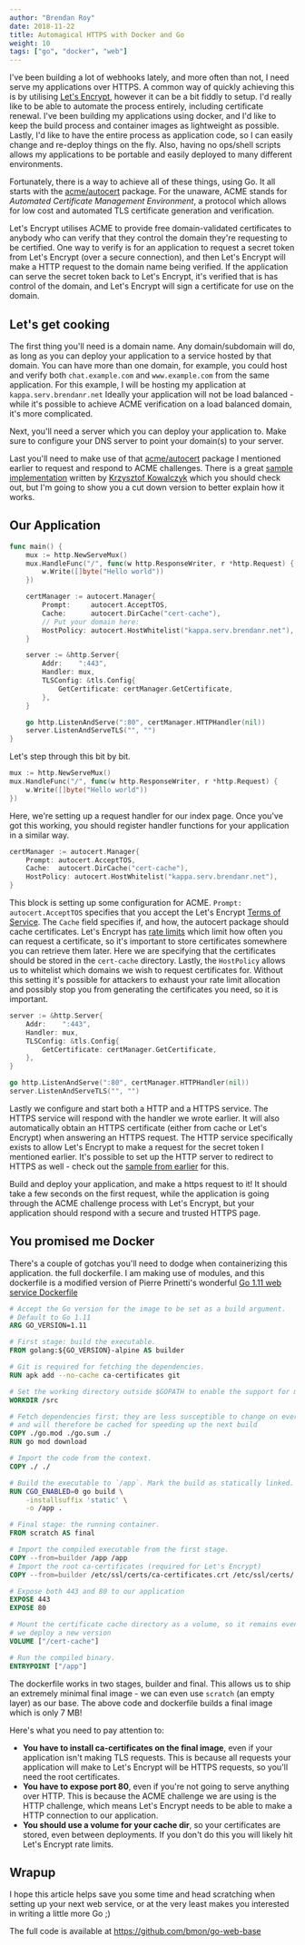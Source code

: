 ```yaml
---
author: "Brendan Roy"
date: 2018-11-22
title: Automagical HTTPS with Docker and Go
weight: 10
tags: ["go", "docker", "web"]
---
```


I've been building a lot of webhooks lately, and more often than not, I need serve my applications over HTTPS.
A common way of quickly achieving this is by utilising [Let's Encrypt](https://letsencrypt.org/), however it can be a bit fiddly to setup. I'd really like to be able to automate the process entirely, including certificate renewal.
I've been building my applications using docker, and I'd like to keep the build process and container images as lightweight as possible.
Lastly, I'd like to have the entire process as application code, so I can easily change and re-deploy things on the fly. Also, having no ops/shell scripts allows my applications to be portable and easily deployed to many different environments.

Fortunately, there is a way to achieve all of these things, using Go. It all starts with the [acme/autocert](https://godoc.org/golang.org/x/crypto/acme/autocert) package. For the unaware, ACME stands for _Automated Certificate Management Environment_, a protocol which allows for low cost and automated TLS certificate generation and verification.

Let's Encrypt utilises ACME to provide free domain-validated certificates to anybody who can verify that they control the domain they're requesting to be certified.
One way to verify is for an application to request a secret token from Let's Encrypt (over a secure connection), and then Let's Encrypt will make a HTTP request to the domain name being verified.
If the application can serve the secret token back to Let's Encrypt, it's verified that is has control of the domain, and Let's Encrypt will sign a certificate for use on the domain.

## Let's get cooking

The first thing you'll need is a domain name. Any domain/subdomain will do, as long as you can deploy your application to a service hosted by that domain. You can have more than one domain, for example, you could host and verify both `chat.example.com` and `www.example.com` from the same application.
For this example, I will be hosting my application at `kappa.serv.brendanr.net` Ideally your application will not be load balanced - while it's possible to achieve ACME verification on a load balanced domain, it's more complicated.

Next, you'll need a server which you can deploy your application to. Make sure to configure your DNS server to point your domain(s) to your server.

Last you'll need to make use of that [acme/autocert](https://godoc.org/golang.org/x/crypto/acme/autocert) package I mentioned earlier to request and respond to ACME challenges. There is a great [sample implementation](https://github.com/kjk/go-cookbook/blob/master/free-ssl-certificates/main.go) written by [Krzysztof Kowalczyk](https://blog.kowalczyk.info/) which you should check out, but I'm going to show you a cut down version to better explain how it works.

## Our Application

```go
func main() {
	mux := http.NewServeMux()
	mux.HandleFunc("/", func(w http.ResponseWriter, r *http.Request) {
		w.Write([]byte("Hello world"))
	})

	certManager := autocert.Manager{
		Prompt:     autocert.AcceptTOS,
		Cache:      autocert.DirCache("cert-cache"),
		// Put your domain here:
		HostPolicy: autocert.HostWhitelist("kappa.serv.brendanr.net"),
	}

	server := &http.Server{
		Addr:    ":443",
		Handler: mux,
		TLSConfig: &tls.Config{
			GetCertificate: certManager.GetCertificate,
		},
	}

	go http.ListenAndServe(":80", certManager.HTTPHandler(nil))
	server.ListenAndServeTLS("", "")
}
```

Let's step through this bit by bit.
```go
mux := http.NewServeMux()
mux.HandleFunc("/", func(w http.ResponseWriter, r *http.Request) {
    w.Write([]byte("Hello world"))
})
```
Here, we're setting up a request handler for our index page. Once you've got this working, you should register handler functions for your application in a similar way.


```go
certManager := autocert.Manager{
    Prompt: autocert.AcceptTOS,
    Cache:  autocert.DirCache("cert-cache"),
    HostPolicy: autocert.HostWhitelist("kappa.serv.brendanr.net"),
}
```
This block is setting up some configuration for ACME. `Prompt: autocert.AcceptTOS` specifies that you accept the Let's Encrypt [Terms of Service](https://letsencrypt.org/repository/). The `Cache` field specifies if, and how, the autocert package should cache certificates. Let's Encrypt has [rate limits](https://letsencrypt.org/docs/rate-limits/) which limit how often you can request a certificate, so it's important to store certificates somewhere you can retrieve them later. Here we are specifying that the certificates should be stored in the `cert-cache` directory.
Lastly, the `HostPolicy` allows us to whitelist which domains we wish to request certificates for. Without this setting it's possible for attackers to exhaust your rate limit allocation and possibly stop you from generating the certificates you need, so it is important.


```go
server := &http.Server{
	Addr:    ":443",
	Handler: mux,
	TLSConfig: &tls.Config{
		GetCertificate: certManager.GetCertificate,
	},
}

go http.ListenAndServe(":80", certManager.HTTPHandler(nil))
server.ListenAndServeTLS("", "")
```

Lastly we configure and start both a HTTP and a HTTPS service. The HTTPS service will respond with the handler we wrote earlier.
It will also automatically obtain an HTTPS certificate (either from cache or Let's Encrypt) when answering an HTTPS request.
The HTTP service specifically exists to allow Let's Encrypt to make a request for the secret token I mentioned earlier.
It's possible to set up the HTTP server to redirect to HTTPS as well - check out the [sample from earlier](https://github.com/kjk/go-cookbook/blob/master/free-ssl-certificates/main.go) for this.

Build and deploy your application, and make a https request to it! It should take a few seconds on the first request, while the application is going through the ACME challenge process with Let's Encrypt, but your application should respond with a secure and trusted HTTPS page.

## You promised me Docker

There's a couple of gotchas you'll need to dodge when containerizing this application.  the full dockerfile. I am making use of modules, and this dockerfile is a modified version of Pierre Prinetti's wonderful [Go 1.11 web service Dockerfile](https://medium.com/@pierreprinetti/the-go-1-11-dockerfile-a3218319d191)

```dockerfile
# Accept the Go version for the image to be set as a build argument.
# Default to Go 1.11
ARG GO_VERSION=1.11

# First stage: build the executable.
FROM golang:${GO_VERSION}-alpine AS builder

# Git is required for fetching the dependencies.
RUN apk add --no-cache ca-certificates git

# Set the working directory outside $GOPATH to enable the support for modules.
WORKDIR /src

# Fetch dependencies first; they are less susceptible to change on every build
# and will therefore be cached for speeding up the next build
COPY ./go.mod ./go.sum ./
RUN go mod download

# Import the code from the context.
COPY ./ ./

# Build the executable to `/app`. Mark the build as statically linked.
RUN CGO_ENABLED=0 go build \
    -installsuffix 'static' \
    -o /app .

# Final stage: the running container.
FROM scratch AS final

# Import the compiled executable from the first stage.
COPY --from=builder /app /app
# Import the root ca-certificates (required for Let's Encrypt)
COPY --from=builder /etc/ssl/certs/ca-certificates.crt /etc/ssl/certs/

# Expose both 443 and 80 to our application
EXPOSE 443
EXPOSE 80

# Mount the certificate cache directory as a volume, so it remains even after
# we deploy a new version
VOLUME ["/cert-cache"]

# Run the compiled binary.
ENTRYPOINT ["/app"]
```

The dockerfile works in two stages, builder and final. This allows us to ship an extremely minimal final image - we can even use `scratch` (an empty layer) as our base. The above code and dockerfile builds a final image which is only 7 MB!

Here's what you need to pay attention to:

- __You have to install ca-certificates on the final image__, even if your application isn't making TLS requests. This is because all requests your application will make to Let's Encrypt will be HTTPS requests, so you'll need the root certificates.
- __You have to expose port 80__, even if you're not going to serve anything over HTTP. This is because the ACME challenge we are using is the HTTP challenge, which means Let's Encrypt needs to be able to make a HTTP connection to our application.
- __You should use a volume for your cache dir__, so your certificates are stored, even between deployments. If you don't do this you will likely hit Let's Encrypt rate limits.

## Wrapup

I hope this article helps save you some time and head scratching when setting up your next web service, or at the very least makes you interested in writing a little more Go ;)

The full code is available at https://github.com/bmon/go-web-base
